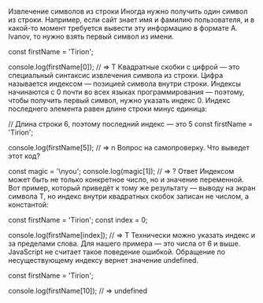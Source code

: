 Извлечение символов из строки
Иногда нужно получить один символ из строки. Например, если сайт знает имя и фамилию пользователя, и в какой-то момент
требуется вывести эту информацию в формате A. Ivanov, то нужно взять первый символ из имени.

const firstName = 'Tirion';

console.log(firstName[0]); // => T
Квадратные скобки с цифрой — это специальный синтаксис извлечения символа из строки. Цифра называется индексом —
позицией символа внутри строки. Индексы начинаются с 0 почти во всех языках программирования — поэтому, чтобы получить
первый символ, нужно указать индекс 0. Индекс последнего элемента равен длине строки минус единица:

// Длина строки 6, поэтому последний индекс — это 5
const firstName = 'Tirion';

console.log(firstName[5]); // => n
Вопрос на самопроверку. Что выведет этот код?

const magic = '\nyou';
console.log(magic[1]); // => ?
Ответ
Индексом может быть не только конкретное число, но и значение переменной. Вот пример, который приведёт к тому же
результату — выводу на экран символа T, но индекс внутри квадратных скобок записан не числом, а константой:

const firstName = 'Tirion';
const index = 0;

console.log(firstName[index]); // => T
Технически можно указать индекс и за пределами слова. Для нашего примера — это числа от 6 и выше. JavaScript не считает
такое поведение ошибкой. Обращение по несуществующему индексу вернет значение undefined.

const firstName = 'Tirion';

console.log(firstName[10]); // => undefined